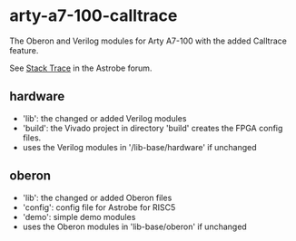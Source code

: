 # arty-a7-100-calltrace

The Oberon and Verilog modules for Arty A7-100 with the added Calltrace feature.

See [Stack Trace](https://www.astrobe.com/forum/viewtopic.php?f=13&t=747) in the Astrobe forum.

## hardware

* 'lib': the changed or added Verilog modules
* 'build': the Vivado project in directory 'build' creates the FPGA config files.
* uses the Verilog modules in '/lib-base/hardware' if unchanged

## oberon

* 'lib': the changed or added Oberon files
* 'config': config file for Astrobe for RISC5
* 'demo': simple demo modules
* uses the Oberon modules in 'lib-base/oberon' if unchanged
